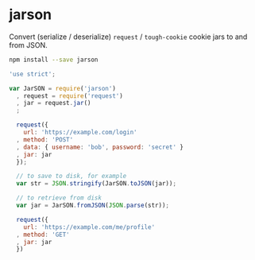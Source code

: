jarson
======

Convert (serialize / deserialize) `request` / `tough-cookie` cookie jars to and from JSON.

```bash
npm install --save jarson
```

```javascript
'use strict';

var JarSON = require('jarson')
  , request = require('request')
  , jar = request.jar()
  ;

  request({
    url: 'https://example.com/login'
  , method: 'POST'
  , data: { username: 'bob', password: 'secret' }
  , jar: jar
  });

  // to save to disk, for example
  var str = JSON.stringify(JarSON.toJSON(jar));

  // to retrieve from disk
  var jar = JarSON.fromJSON(JSON.parse(str));

  request({
    url: 'https://example.com/me/profile'
  , method: 'GET'
  , jar: jar
  })
```
